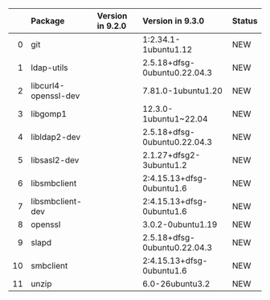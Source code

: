 <!-- markdown-link-check-disable -->

|    | Package              | Version in 9.2.0   | Version in 9.3.0             | Status   |
|---:|:---------------------|:-------------------|:-----------------------------|:---------|
|  0 | git                  |                    | 1:2.34.1-1ubuntu1.12         | NEW      |
|  1 | ldap-utils           |                    | 2.5.18+dfsg-0ubuntu0.22.04.3 | NEW      |
|  2 | libcurl4-openssl-dev |                    | 7.81.0-1ubuntu1.20           | NEW      |
|  3 | libgomp1             |                    | 12.3.0-1ubuntu1~22.04        | NEW      |
|  4 | libldap2-dev         |                    | 2.5.18+dfsg-0ubuntu0.22.04.3 | NEW      |
|  5 | libsasl2-dev         |                    | 2.1.27+dfsg2-3ubuntu1.2      | NEW      |
|  6 | libsmbclient         |                    | 2:4.15.13+dfsg-0ubuntu1.6    | NEW      |
|  7 | libsmbclient-dev     |                    | 2:4.15.13+dfsg-0ubuntu1.6    | NEW      |
|  8 | openssl              |                    | 3.0.2-0ubuntu1.19            | NEW      |
|  9 | slapd                |                    | 2.5.18+dfsg-0ubuntu0.22.04.3 | NEW      |
| 10 | smbclient            |                    | 2:4.15.13+dfsg-0ubuntu1.6    | NEW      |
| 11 | unzip                |                    | 6.0-26ubuntu3.2              | NEW      |